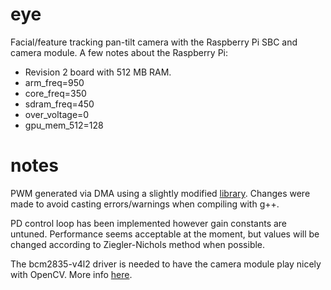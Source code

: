 eye
===
Facial/feature tracking pan-tilt camera with the Raspberry Pi SBC and camera module. A few notes about the Raspberry Pi:
* Revision 2 board with 512 MB RAM.
* arm_freq=950
* core_freq=350
* sdram_freq=450
* over_voltage=0
* gpu_mem_512=128

notes
==
PWM generated via DMA using a slightly modified [library](https://github.com/metachris/RPIO/tree/master/source/c_pwm). Changes were made to avoid casting errors/warnings when compiling with g++.

PD control loop has been implemented however gain constants are untuned. Performance seems acceptable at the moment, but values will be changed according to Ziegler-Nichols method when possible.

The bcm2835-v4l2 driver is needed to have the camera module play nicely with OpenCV. More info [here](https://github.com/raspberrypi/linux/blob/rpi-3.10.y/Documentation/video4linux/bcm2835-v4l2.txt).
